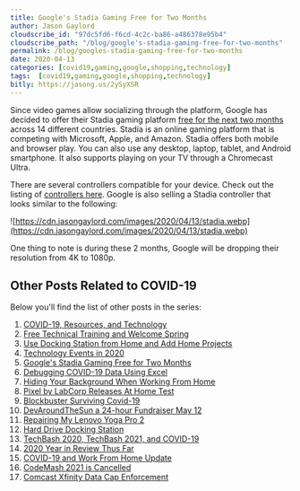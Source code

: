 ```yaml
---
title: Google's Stadia Gaming Free for Two Months
author: Jason Gaylord
cloudscribe_id: "97dc5fd6-f6cd-4c2c-ba86-a486378e95b4"
cloudscribe_path: "/blog/google's-stadia-gaming-free-for-two-months"
permalink: /blog/googles-stadia-gaming-free-for-two-months
date: 2020-04-13
categories: [covid19,gaming,google,shopping,technology]
tags:  [covid19,gaming,google,shopping,technology]
bitly: https://jasong.us/2ySyXSR
---
```


Since video games allow socializing through the platform, Google has decided to offer their Stadia gaming platform [free for the next two months](https://jasong.us/2Rv8G2Y) across 14 different countries. Stadia is an online gaming platform that is competing with Microsoft, Apple, and Amazon. Stadia offers both mobile and browser play. You can also use any desktop, laptop, tablet, and Android smartphone. It also supports playing on your TV through a Chromecast Ultra. 

There are several controllers compatible for your device. Check out the listing of [controllers here](https://www.amazon.com/s/ref=as_li_ss_tl?k=Stadia+controller&ref=nb_sb_noss_2&linkCode=ll2&tag=jasongaylor01-20&linkId=5ae4befe4be6eb89e33b08e591d3c299&language=en_US). Google is also selling a Stadia controller that looks similar to the following:

![https://cdn.jasongaylord.com/images/2020/04/13/stadia.webp](https://cdn.jasongaylord.com/images/2020/04/13/stadia.webp)

One thing to note is during these 2 months, Google will be dropping their resolution from 4K to 1080p. 

## Other Posts Related to COVID-19
Below you'll find the list of other posts in the series:

1. [COVID-19, Resources, and Technology](https://jasong.us/2wgSBqo)
2. [Free Technical Training and Welcome Spring](https://jasong.us/2XeHw3W)
3. [Use Docking Station from Home and Add Home Projects](https://jasong.us/3bRuoWK)
4. [Technology Events in 2020](https://jasong.us/2wvKshS)
5. [Google's Stadia Gaming Free for Two Months](https://jasong.us/2ySyXSR)
6. [Debugging COVID-19 Data Using Excel](https://jasong.us/2K5BhHV)
7. [Hiding Your Background When Working From Home](https://jasong.us/3enL8XE)
8. [Pixel by LabCorp Releases At Home Test](https://jasong.us/2xVsplI)
9. [Blockbuster Surviving Covid-19](https://jasong.us/2YduAvE)
10. [DevAroundTheSun a 24-hour Fundraiser May 12](https://jasong.us/2VWxxzm)
11. [Repairing My Lenovo Yoga Pro 2](https://jasong.us/370OTzb)
12. [Hard Drive Docking Station](https://jasong.us/3clW9GH)
13. [TechBash 2020, TechBash 2021, and COVID-19](https://jasong.us/37lAkGe)
14. [2020 Year in Review Thus Far](https://jasong.us/3ghednP)
15. [COVID-19 and Work From Home Update](https://jasong.us/32YszWI)
16. [CodeMash 2021 is Cancelled](https://jasong.us/2Y22l2u)
17. [Comcast Xfinity Data Cap Enforcement](https://jasong.us/36h7TtT)